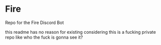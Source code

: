 # Fire
Repo for the Fire Discord Bot

this readme has no reason for existing considering this is a fucking private repo like who the fuck is gonna see it?
